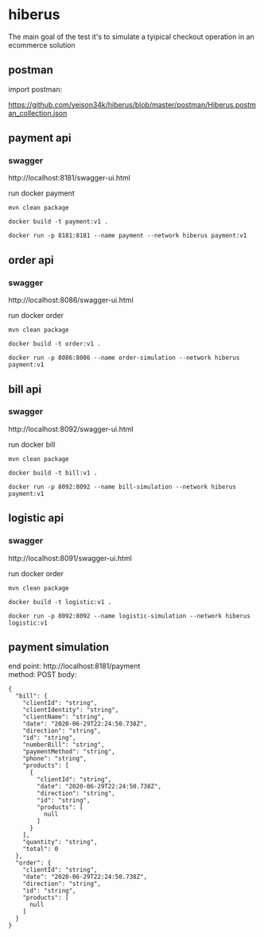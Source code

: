 # hiberus
 The main goal of the test it's to simulate a tyipical checkout operation in an ecommerce solution


## postman
import postman:

https://github.com/yeison34k/hiberus/blob/master/postman/Hiberus.postman_collection.json


## payment api
### swagger
http://localhost:8181/swagger-ui.html

run docker payment

`mvn clean package`

`docker build -t payment:v1 .`

`docker run -p 8181:8181 --name payment --network hiberus payment:v1 `


## order api
### swagger
http://localhost:8086/swagger-ui.html

run docker order

`mvn clean package`

`docker build -t order:v1 .`

`docker run -p 8086:8086 --name order-simulation --network hiberus payment:v1 `


## bill api
### swagger 
http://localhost:8092/swagger-ui.html

run docker bill

`mvn clean package`

`docker build -t bill:v1 .`

`docker run -p 8092:8092 --name bill-simulation --network hiberus payment:v1 `


## logistic api
### swagger
http://localhost:8091/swagger-ui.html

run docker order

`mvn clean package`

`docker build -t logistic:v1 .`

`docker run -p 8092:8092 --name logistic-simulation --network hiberus logistic:v1`


## payment simulation

end point: http://localhost:8181/payment  
method: POST
body:
```
{
  "bill": {
    "clientId": "string",
    "clientIdentity": "string",
    "clientName": "string",
    "date": "2020-06-29T22:24:50.738Z",
    "direction": "string",
    "id": "string",
    "numberBill": "string",
    "paymentMethod": "string",
    "phone": "string",
    "products": [
      {
        "clientId": "string",
        "date": "2020-06-29T22:24:50.738Z",
        "direction": "string",
        "id": "string",
        "products": [
          null
        ]
      }
    ],
    "quantity": "string",
    "total": 0
  },
  "order": {
    "clientId": "string",
    "date": "2020-06-29T22:24:50.738Z",
    "direction": "string",
    "id": "string",
    "products": [
      null
    ]
  }
}
```